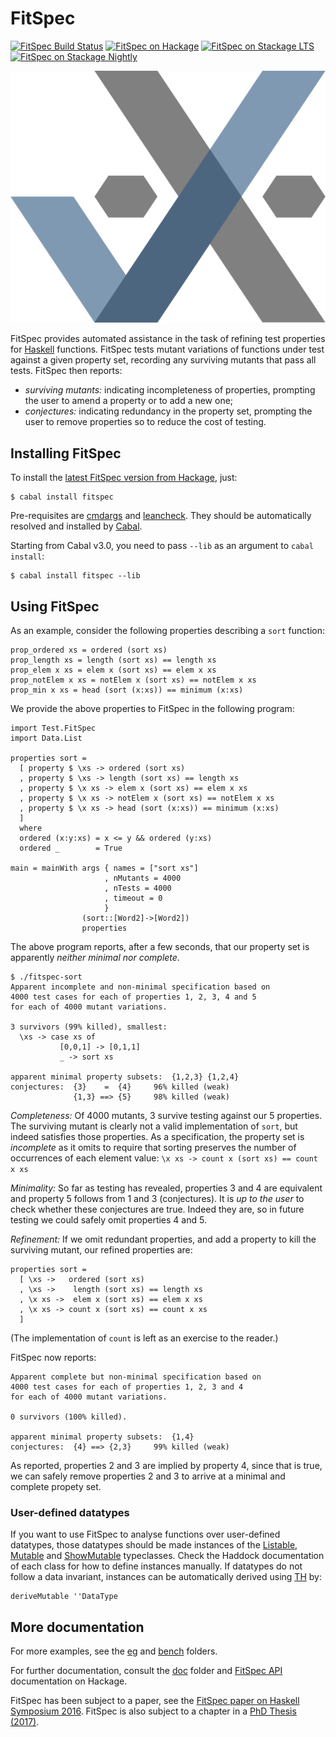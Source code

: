 FitSpec
=======

[![FitSpec Build Status][build-status]][build-log]
[![FitSpec on Hackage][hackage-version]][fitspec-on-hackage]
[![FitSpec on Stackage LTS][stackage-lts-badge]][fitspec-on-stackage-lts]
[![FitSpec on Stackage Nightly][stackage-nightly-badge]][fitspec-on-stackage-nightly]

![FitSpec logo][fitspec-logo]

FitSpec provides automated assistance in the task of refining test properties
for [Haskell] functions.  FitSpec tests mutant variations of functions under
test against a given property set, recording any surviving mutants that pass
all tests.  FitSpec then reports:

* *surviving mutants:*
  indicating incompleteness of properties,
  prompting the user to amend a property or to add a new one;
* *conjectures:*
  indicating redundancy in the property set,
  prompting the user to remove properties so to reduce the cost of testing.

Installing FitSpec
------------------

To install the [latest FitSpec version from Hackage], just:

    $ cabal install fitspec

Pre-requisites are [cmdargs] and [leancheck].
They should be automatically resolved and installed by [Cabal].

Starting from Cabal v3.0, you need to pass `--lib` as an argument to
`cabal install`:

	$ cabal install fitspec --lib


Using FitSpec
-------------

As an example, consider the following properties describing a `sort` function:

    prop_ordered xs = ordered (sort xs)
    prop_length xs = length (sort xs) == length xs
    prop_elem x xs = elem x (sort xs) == elem x xs
    prop_notElem x xs = notElem x (sort xs) == notElem x xs
    prop_min x xs = head (sort (x:xs)) == minimum (x:xs)

We provide the above properties to FitSpec in the following program:

    import Test.FitSpec
    import Data.List

    properties sort =
      [ property $ \xs -> ordered (sort xs)
      , property $ \xs -> length (sort xs) == length xs
      , property $ \x xs -> elem x (sort xs) == elem x xs
      , property $ \x xs -> notElem x (sort xs) == notElem x xs
      , property $ \x xs -> head (sort (x:xs)) == minimum (x:xs)
      ]
      where
      ordered (x:y:xs) = x <= y && ordered (y:xs)
      ordered _        = True

    main = mainWith args { names = ["sort xs"]
                         , nMutants = 4000
                         , nTests = 4000
                         , timeout = 0
                         }
                    (sort::[Word2]->[Word2])
                    properties

The above program reports, after a few seconds, that our property set is
apparently *neither minimal nor complete*.

    $ ./fitspec-sort
    Apparent incomplete and non-minimal specification based on
    4000 test cases for each of properties 1, 2, 3, 4 and 5
    for each of 4000 mutant variations.

    3 survivors (99% killed), smallest:
      \xs -> case xs of
               [0,0,1] -> [0,1,1]
               _ -> sort xs

    apparent minimal property subsets:  {1,2,3} {1,2,4}
    conjectures:  {3}    =  {4}     96% killed (weak)
                  {1,3} ==> {5}     98% killed (weak)

*Completeness:* Of 4000 mutants, 3 survive testing against our 5 properties.
The surviving mutant is clearly not a valid implementation of `sort`, but
indeed satisfies those properties.  As a specification, the property set is
*incomplete* as it omits to require that sorting preserves the number of
occurrences of each element value: `\x xs -> count x (sort xs) == count x xs`

*Minimality:*
So far as testing has revealed, properties 3 and 4 are equivalent and property
5 follows from 1 and 3 (conjectures).  It is *up to the user* to check whether
these conjectures are true.  Indeed they are, so in future testing we could
safely omit properties 4 and 5.

*Refinement:* If we omit redundant properties, and add a property to kill the
surviving mutant, our refined properties are:

    properties sort =
      [ \xs ->   ordered (sort xs)
      , \xs ->    length (sort xs) == length xs
      , \x xs ->  elem x (sort xs) == elem x xs
      , \x xs -> count x (sort xs) == count x xs
      ]

(The implementation of `count` is left as an exercise to the reader.)

FitSpec now reports:

    Apparent complete but non-minimal specification based on
    4000 test cases for each of properties 1, 2, 3 and 4
    for each of 4000 mutant variations.

    0 survivors (100% killed).

    apparent minimal property subsets:  {1,4}
    conjectures:  {4} ==> {2,3}     99% killed (weak)

As reported, properties 2 and 3 are implied by property 4, since that is true,
we can safely remove properties 2 and 3 to arrive at a minimal and complete
propety set.


### User-defined datatypes

If you want to use FitSpec to analyse functions over user-defined datatypes,
those datatypes should be made instances of the [Listable], [Mutable] and
[ShowMutable] typeclasses.  Check the Haddock documentation of each class for
how to define instances manually.  If datatypes do not follow a data invariant,
instances can be automatically derived using [TH] by:

    deriveMutable ''DataType


More documentation
------------------

For more examples, see the [eg](eg) and [bench](bench) folders.

For further documentation, consult the [doc](doc) folder and [FitSpec API]
documentation on Hackage.

FitSpec has been subject to a paper, see the
[FitSpec paper on Haskell Symposium 2016](https://matela.com.br/paper/fitspec.pdf).
FitSpec is also subject to a chapter in a [PhD Thesis (2017)].

[Listable]:    https://hackage.haskell.org/package/leancheck/docs/Test-LeanCheck.html#t:Listable
[Mutable]:     https://hackage.haskell.org/package/fitspec/docs/Test-FitSpec.html#t:Mutable
[ShowMutable]: https://hackage.haskell.org/package/fitspec/docs/Test-FitSpec.html#t:ShowMutable
[FitSpec API]: https://hackage.haskell.org/package/fitspec/docs/Test-FitSpec.html

[leancheck]: https://hackage.haskell.org/package/leancheck
[cmdargs]:   https://hackage.haskell.org/package/cmdargs
[pretty]:    https://hackage.haskell.org/package/pretty

[TH]:      https://wiki.haskell.org/Template_Haskell
[Cabal]:   https://www.haskell.org/cabal
[Haskell]: https://www.haskell.org/
[PhD Thesis (2017)]: https://matela.com.br/paper/rudy-phd-thesis-2017.pdf

[fitspec-logo]: https://github.com/rudymatela/fitspec/raw/master/doc/fitspec.svg?sanitize=true

[build-log]:    https://github.com/rudymatela/fitspec/actions/workflows/build.yml
[build-status]: https://github.com/rudymatela/fitspec/actions/workflows/build.yml/badge.svg
[hackage-version]: https://img.shields.io/hackage/v/fitspec.svg
[fitspec-on-hackage]:                  https://hackage.haskell.org/package/fitspec
[latest FitSpec version from Hackage]: https://hackage.haskell.org/package/fitspec
[stackage-lts-badge]:          https://stackage.org/package/fitspec/badge/lts
[stackage-nightly-badge]:      https://stackage.org/package/fitspec/badge/nightly
[fitspec-on-stackage]:         https://stackage.org/package/fitspec
[fitspec-on-stackage-lts]:     https://stackage.org/lts/package/fitspec
[fitspec-on-stackage-nightly]: https://stackage.org/nightly/package/fitspec
